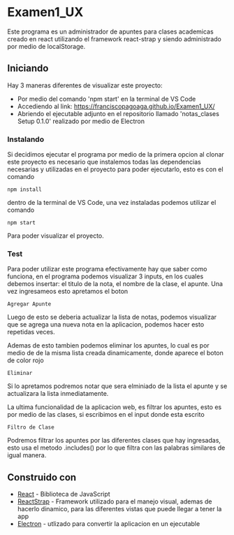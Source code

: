 # Examen1_UX
Este programa es un administrador de apuntes para clases academicas creado en react utilizando el framework react-strap y siendo administrado por medio de localStorage.

## Iniciando
Hay 3 maneras diferentes de visualizar este proyecto: 
* Por medio del comando 'npm start' en la terminal de VS Code
* Accediendo al link: https://franciscopagoaga.github.io/Examen1_UX/
* Abriendo el ejecutable adjunto en el repositorio llamado 'notas_clases Setup 0.1.0' realizado por medio de Electron

### Instalando
Si decidimos ejecutar el programa por medio de la primera opcion al clonar este proyecto es necesario que instalemos todas las dependencias necesarias y utilizadas en el proyecto para poder ejecutarlo, esto es con el comando 

```
npm install
```

dentro de la terminal de VS Code, una vez instaladas podemos utilizar el comando
```
npm start
```

Para poder visualizar el proyecto.

### Test
Para poder utilizar este programa efectivamente hay que saber como funciona, en el programa podemos visualizar 3 inputs, en los cuales debemos insertar: el titulo de la nota, el nombre de la clase, el apunte.
Una vez ingresameos esto apretamos el boton 

```
Agregar Apunte
```

Luego de esto se deberia actualizar la lista de notas, podemos visualizar que se agrega una nueva nota en la aplicacion, podemos hacer esto repetidas veces.

Ademas de esto tambien podemos eliminar los apuntes, lo cual es por medio de de la misma lista creada dinamicamente, donde aparece el boton de color rojo

```
Eliminar
```

Si lo apretamos podremos notar que sera elminiado de la lista el apunte y se actualizara la lista inmediatamente.

La ultima funcionalidad de la aplicacion web, es filtrar los apuntes, esto es por medio de las clases, si escribimos en el input donde esta escrito
```
Filtro de Clase
```

Podremos filtrar los apuntes por las diferentes clases que hay ingresadas, esto usa el metodo .includes() por lo que filtra con las palabras similares de igual manera.

## Construido con
* [React](https://es.reactjs.org/) - Biblioteca de JavaScript
* [ReactStrap](https://reactstrap.github.io/) - Framework utilizado para el manejo visual, ademas de hacerlo dinamico, para las diferentes vistas que puede llegar a tener la app
* [Electron](https://www.electronjs.org/) - utlizado para convertir la aplicacion en un ejecutable


